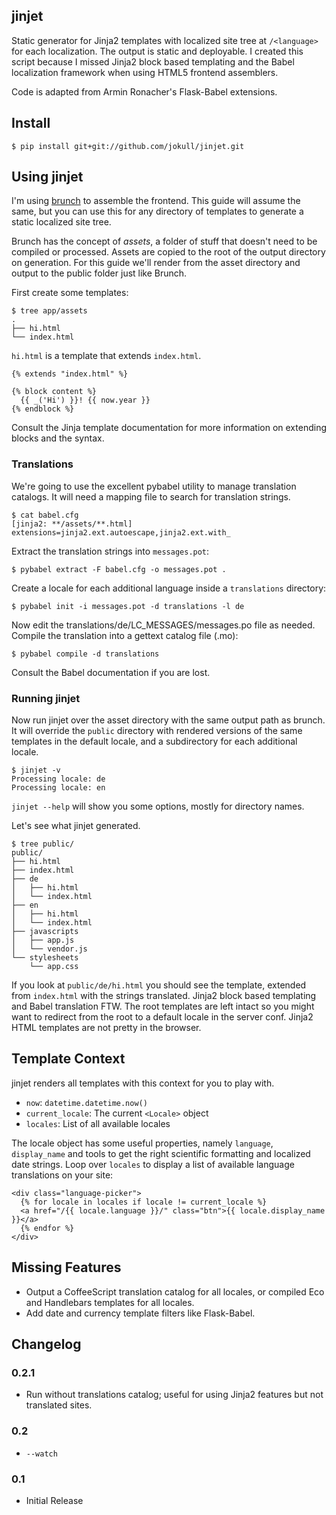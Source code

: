 jinjet
------

Static generator for Jinja2 templates with localized site tree at `/<language>`
for each localization. The output is static and deployable. I created this script because I missed Jinja2 block based templating and the
Babel localization framework when using HTML5 frontend assemblers. 

Code is adapted from Armin Ronacher's Flask-Babel extensions.

Install
-------

`$ pip install git+git://github.com/jokull/jinjet.git`

Using jinjet
------------

I'm using [brunch](http://brunch.io) to assemble the frontend. This guide will
assume the same, but you can use this for any directory of templates to generate
a static localized site tree.

Brunch has the concept of *assets*, a folder of stuff that doesn't need to be
compiled or processed. Assets are copied to the root of the output directory on
generation. For this guide we'll render from the asset directory and output to
the public folder just like Brunch. 

First create some templates:

    $ tree app/assets
    .
    ├── hi.html
    └── index.html

`hi.html` is a template that extends `index.html`.

    {% extends "index.html" %}

    {% block content %}
      {{ _('Hi') }}! {{ now.year }}
    {% endblock %}

Consult the Jinja template documentation for more information on extending
blocks and the syntax.

### Translations

We're going to use the excellent pybabel utility to manage translation catalogs.
It will need a mapping file to search for translation strings.

    $ cat babel.cfg
    [jinja2: **/assets/**.html]
    extensions=jinja2.ext.autoescape,jinja2.ext.with_

Extract the translation strings into `messages.pot`:

    $ pybabel extract -F babel.cfg -o messages.pot .

Create a locale for each additional language inside a `translations` directory:

    $ pybabel init -i messages.pot -d translations -l de

Now edit the translations/de/LC_MESSAGES/messages.po file as needed. Compile the
translation into a gettext catalog file (.mo):

    $ pybabel compile -d translations

Consult the Babel documentation if you are lost.

### Running jinjet

Now run jinjet over the asset directory with the same output path as brunch. It
will override the `public` directory with rendered versions of the same
templates in the default locale, and a subdirectory for each additional locale.

    $ jinjet -v
    Processing locale: de
    Processing locale: en

`jinjet --help` will show you some options, mostly for directory names.

Let's see what jinjet generated.

    $ tree public/
    public/
    ├── hi.html
    ├── index.html
    ├── de
    │   ├── hi.html
    │   └── index.html
    ├── en
    │   ├── hi.html
    │   └── index.html
    ├── javascripts
    │   ├── app.js
    │   └── vendor.js
    └── stylesheets
        └── app.css
    
    
If you look at `public/de/hi.html` you should see the template, extended from
`index.html` with the strings translated. Jinja2 block based templating and
Babel translation FTW. The root templates are left intact so you might want to
redirect from the root to a default locale in the server conf. Jinja2 HTML
templates are not pretty in the browser.

Template Context
----------------

jinjet renders all templates with this context for you to play with.

+ `now`: `datetime.datetime.now()` 
+ `current_locale`: The current `<Locale>` object
+ `locales`: List of all available locales

The locale object has some useful properties, namely `language`, `display_name`
and tools to get the right scientific formatting and localized date strings.
Loop over `locales` to display a list of available language translations on your
site:

    <div class="language-picker">
      {% for locale in locales if locale != current_locale %}
      <a href="/{{ locale.language }}/" class="btn">{{ locale.display_name }}</a>
      {% endfor %}
    </div>

Missing Features
----------------

+ Output a CoffeeScript translation catalog for all locales, or compiled Eco and
  Handlebars templates for all locales.
+ Add date and currency template filters like Flask-Babel.

Changelog
---------

### 0.2.1

+ Run without translations catalog; useful for using Jinja2 features but not 
  translated sites.

### 0.2

+ `--watch`

### 0.1

+ Initial Release

